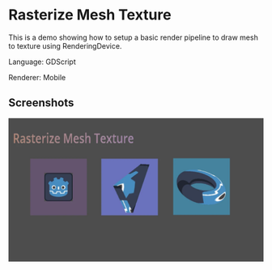 # Rasterize Mesh Texture

This is a demo showing how to setup a basic render pipeline to draw mesh to texture using RenderingDevice.

Language: GDScript

Renderer: Mobile

## Screenshots

![Screenshot](screenshots/rasterize_mesh_texture.webp)
